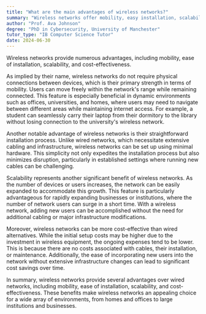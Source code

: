 ```yaml
---
title: "What are the main advantages of wireless networks?"
summary: "Wireless networks offer mobility, easy installation, scalability, and cost-effectiveness."
author: "Prof. Ava Johnson"
degree: "PhD in Cybersecurity, University of Manchester"
tutor_type: "IB Computer Science Tutor"
date: 2024-06-30
---
```


Wireless networks provide numerous advantages, including mobility, ease of installation, scalability, and cost-effectiveness.

As implied by their name, wireless networks do not require physical connections between devices, which is their primary strength in terms of mobility. Users can move freely within the network's range while remaining connected. This feature is especially beneficial in dynamic environments such as offices, universities, and homes, where users may need to navigate between different areas while maintaining internet access. For example, a student can seamlessly carry their laptop from their dormitory to the library without losing connection to the university's wireless network.

Another notable advantage of wireless networks is their straightforward installation process. Unlike wired networks, which necessitate extensive cabling and infrastructure, wireless networks can be set up using minimal hardware. This simplicity not only expedites the installation process but also minimizes disruption, particularly in established settings where running new cables can be challenging.

Scalability represents another significant benefit of wireless networks. As the number of devices or users increases, the network can be easily expanded to accommodate this growth. This feature is particularly advantageous for rapidly expanding businesses or institutions, where the number of network users can surge in a short time. With a wireless network, adding new users can be accomplished without the need for additional cabling or major infrastructure modifications.

Moreover, wireless networks can be more cost-effective than wired alternatives. While the initial setup costs may be higher due to the investment in wireless equipment, the ongoing expenses tend to be lower. This is because there are no costs associated with cables, their installation, or maintenance. Additionally, the ease of incorporating new users into the network without extensive infrastructure changes can lead to significant cost savings over time.

In summary, wireless networks provide several advantages over wired networks, including mobility, ease of installation, scalability, and cost-effectiveness. These benefits make wireless networks an appealing choice for a wide array of environments, from homes and offices to large institutions and businesses.
    